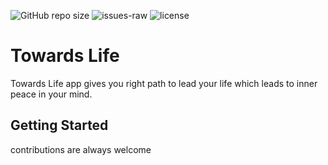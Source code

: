![GitHub repo size](https://img.shields.io/github/repo-size/rustiever/TowardsLife)
![issues-raw](https://img.shields.io/github/issues-raw/rustiever/TowardsLife)
![license](https://img.shields.io/github/license/rustiever/TowardsLife)


# Towards Life

Towards Life app gives you right path to lead your life which leads to inner peace in your mind. 


## Getting Started

contributions are always welcome
